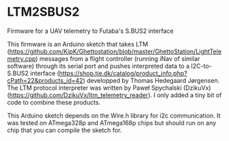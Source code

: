 # LTM2SBUS2
Firmware for a UAV telemetry to Futaba's S.BUS2 interface

This firmware is an Arduino sketch that takes LTM (https://github.com/KipK/Ghettostation/blob/master/GhettoStation/LightTelemetry.cpp) messages from a flight controller (running iNav of similar software) through its serial port and pushes interpreted data to a I2C-to-S.BUS2 interface (https://shop.tje.dk/catalog/product_info.php?cPath=22&products_id=42) developped by Thomas Hedegaard Jørgensen. The LTM protocol interpreter was written by Paweł Spychalski (DzikuVx) (https://github.com/DzikuVx/ltm_telemetry_reader).
I only added a tiny bit of code to combine these products.

This Arduino sketch depends on the Wire.h library for i2c communication. It was tested on ATmega328p and ATmega168p chips but should run on any chip that you can compile the sketch for.
